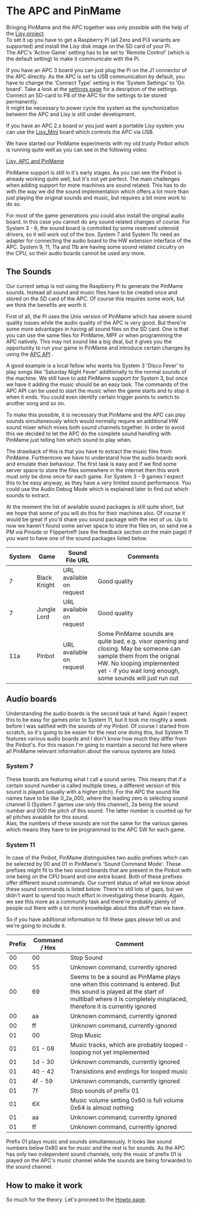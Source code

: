 # The APC and PinMame

Bringing PinMame and the APC together was only possible with the help of the [Lisy project](https://lisy.dev).  
To set it up you have to get a Raspberry Pi (all Zero and Pi3 variants are supported) and install the Lisy disk image on the SD card of your Pi.  
The APC's 'Active Game' setting has to be set to 'Remote Control' (which is the default setting) to make it communicate with the Pi.

If you have an APC 3 board you can just plug the Pi on the J1 connector of the APC directly. As the APC is set to USB communication by default, you have to change the 'Connect Type' setting in the 'System Settings' to 'On board'. Take a look at the [settings page](https://github.com/AmokSolderer/APC/blob/master/DOC/Settings.md) for a desription of the settings. Connect an SD-card to P8 of the APC for the settings to be stored permanently.  
It might be necessary to power cycle the system as the synchonization betwenn the APC and Lisy is still under development.

If you have an APC 2.x board or you just want a portable Lisy system you can use the [Lisy_Mini](https://lisy.dev/lisy_mini.html) board which controls the APC via USB.

We have started our PinMame experiments with my old trusty Pinbot which is running quite well as you can see in the following video:

[Lisy, APC and PinMame](https://youtu.be/cXrh-XPqCKw)

PinMame support is still in it's early stages. As you can see the Pinbot is already working quite well, but it's not yet perfect. The main challenges when adding support for more machines are sound related. This has to do with the way we did the sound implementation which offers a lot more than just playing the original sounds and music, but requires a bit more work to do so.

For most of the game generations you could also install the original audio board. In this case you cannot do any sound related changes of course. For System 3 - 6, the sound board is controlled by some reserved solenoid drivers, so it will work out of the box. System 7 and System 11c need an adapter for connecting the audio board to the HW extension interface of the APC. System 9, 11, 11a and 11b are having some sound related circuitry on the CPU, so their audio boards cannot be used any more.

## The Sounds

Our current setup is not using the Raspberry Pi to generate the PinMame sounds. Instead all sound and music files have to be created once and stored on the SD card of the APC. Of course this requires some work, but we think the benefits are worth it.

First of all, the Pi uses the Unix version of PinMame which has severe sound quality issues while the audio quality of the APC is very good. But there're some more advantages in having all sound files on the SD card. One is that you can use the same files for PinMame, MPF or when programming the APC natively. This may not sound like a big deal, but it gives you the opportunity to run your game in PinMame and introduce certain changes by using the [APC API](https://github.com/AmokSolderer/APC/blob/master/DOC/Software/APC_SW_reference.pdf)
.

A good example is a local fellow who wants his System 3 'Disco Fever' to play songs like 'Saturday Night Fever' additionally to the normal sounds of the machine. We still have to add PinMame support for System 3, but once we have it adding the music should be an easy task. The commands of the APC API can be used to start the music when the game starts and to stop it when it ends. You could even identify certain trigger points to switch to another song and so on.

To make this possible, it is necessary that PinMame and the APC can play sounds simultaneously which would normally require an additional HW sound mixer which mixes both sound channels together. In order to avoid this we decided to let the APC do the complete sound handling with PinMame just telling him which sound to play when.

The drawback of this is that you have to extract the music files from PinMame. Furthermore we have to understand how the audio boards work and emulate their behaviour. The first task is easy and if we find some server space to store the files somewhere in the internet then this work must only be done once for each game. For System 3 - 9 games I expect this to be easy anyway, as they have a very limited sound performance. You could use the Audio Debug Mode which is explained later to find out which sounds to extract.

At the moment the list of available sound packages is still quite short, but we hope that some of you will do this for their machines also. Of course it would be great if you'd share you sound package with the rest of us. Up to now we haven't found some server space to store the files on, so send me a PM via Pinside or Flippertreff (see the feedback section on the main page) if you want to have one of the sound packages listed below.

|System|Game| Sound File URL|Comments|
|--|--|--|--|
|7|Black Knight| URL available on request| Good quality|
|7|Jungle Lord| URL available on request| Good quality|
|11a|Pinbot| URL available on request| Some PinMame sounds are quite bad, e.g. visor opening and closing. May be someone can sample them from the orignal HW. No looping implemented yet - if you wait long enough, some sounds will just run out|

## Audio boards

Understanding the audio boards is the second task at hand. Again I expect this to be easy for games prior to System 11, but it took me roughly a week before I was satified with the sounds of my Pinbot. Of course I started from scratch, so it's going to be easier for the next one doing this, but System 11 features various audio boards and I don't know how much they differ from the Pinbot's. For this reason I'm going to maintain a second list here where all PinMame relevant information about the various systems are listed.

### System 7

These boards are featuring what I call a sound series. This means that if a certain sound number is called multiple times, a different version of this sound is played (usually with a higher pitch). For the APC the sound file names have to be like 0_2a_000, where the leading zero is selecting sound channel 0 (System 7 games use only this channel), 2a being the sound number and 000 the pitch of this sound. The latter number is counted up for all pitches avaiable for this sound.  
Alas, the numbers of these sounds are not the same for the various games which means they have to be programmed to the APC SW for each game.

### System 11

In case of the Pinbot, PinMame distinguishes two audio prefixes which can be selected by 00 and 01 in PinMame's 'Sound Command Mode'. These prefixes might fit to the two sound boards that are present in the Pinbot with one being on the CPU board and one extra board. Both of these prefixes offer different sound commands. Our current status of what we know about these sound commands is listed below. There're still lots of gaps, but we didn't want to spend too much effort in investigating these boards. Again, we see this more as a community task and there're probably plenty of people out there with a lot more knowledge about this stuff than we have.

So if you have additional information to fill these gaps please tell us and we're going to include it.

|Prefix|Command / Hex|Comment|
|--|--|--|
|00|00|Stop Sound|
|00|55|Unknown command, currently ignored|
|00|69|Seems to be a sound as PinMame plays one when this command is entered. But this sound is played at the start of multiball where it is completely misplaced, therefore it is currently ignored|
|00|aa|Unknown command, currently ignored|
|00|ff|Unknown command, currently ignored|
|01|00|Stop Music|
|01|01 - 08|Music tracks, which are probably looped - looping not yet implemented|
|01|1d - 30|Unknown commands, currently ignored|
|01|40 - 42|Transistions and endings for looped music|
|01|4f - 59|Unknown commands, currently ignored|
|01|7f|Stop sounds of prefix 01|
|01|6X|Music volume setting 0x60 is full volume 0x64 is almost nothing|
|01|aa|Unknown command, currently ignored|
|01|ff|Unknown command, currently ignored|

Prefix 01 plays music and sounds simultaneously. It looks like sound numbers below 0x80 are for music and the rest is for sounds. As the APC has only two independent sound channels, only the music of prefix 01 is played on the APC's music channel while the sounds are being forwarded to the sound channel.

## How to make it work

So much for the theory. Let's proceed to the [Howto page](https://github.com/AmokSolderer/APC/tree/master/DOC/PinMame_howto.md).